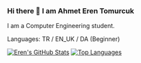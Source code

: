 ### Hi there 👋 I am Ahmet Eren Tomurcuk

I am a Computer Engineering student.

Languages: TR / EN_UK / DA (Beginner)

[![Eren's GitHub Stats](https://github-readme-stats.vercel.app/api?username=erentomurcuk&show_icons=true&theme=tokyoradical&locale=en)](https://github.com/anuraghazra/github-readme-stats)
[![Top Languages](https://github-readme-stats.vercel.app/api/top-langs/?username=erentomurcuk&layout=compact)](https://github.com/anuraghazra/github-readme-stats)
<!--
**erentomurcuk/erentomurcuk** is a ✨ _special_ ✨ repository because its `README.md` (this file) appears on your GitHub profile.

Here are some ideas to get you started:

- 🔭 I’m currently working on ...
- 🌱 I’m currently learning ...
- 👯 I’m looking to collaborate on ...
- 🤔 I’m looking for help with ...
- 💬 Ask me about ...
- 📫 How to reach me: ...
- 😄 Pronouns: ...
- ⚡ Fun fact: ...
-->
